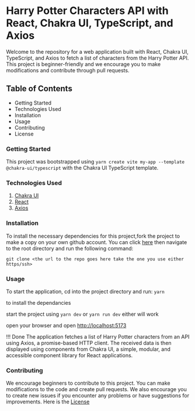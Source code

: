 # Harry Potter Characters API with React, Chakra UI, TypeScript, and Axios

Welcome to the repository for a web application built with React, Chakra UI, TypeScript, and Axios to fetch a list of characters from the Harry Potter API. This project is beginner-friendly and we encourage you to make modifications and contribute through pull requests.

## Table of Contents
   - Getting Started
   - Technologies Used
   - Installation
   - Usage
   - Contributing
   - License

### Getting Started
This project was bootstrapped using `yarn create vite my-app --template @chakra-ui/typescript` with the Chakra UI TypeScript template.

### Technologies Used 
1. [Chakra UI](https://chakra-ui.com/)
2. [React](https://react.dev/)
3. [Axios](https://axios-http.com/docs/intro)

### Installation
To install the necessary dependencies for this project,fork the project to make a copy on your own github account. You can click [here](https://github.com/bonface221/harryporter/fork) then  navigate to the root directory and run the following command:

`git clone <the url to the repo goes here take the one you use either https/ssh>`

### Usage
To start the application, cd into the project directory and run:
`yarn` 

to install the dependancies

start the project using 
`yarn dev` or `yarn run dev` either will work

open your browser and open [http://localhost:5173](http://localhost:5173)

!!! Done
The application fetches a list of Harry Potter characters from an API using Axios, a promise-based HTTP client. The received data is then displayed using components from Chakra UI, a simple, modular, and accessible component library for React applications.

### Contributing
We encourage beginners to contribute to this project. You can make modifications to the code and create pull requests. We also encourage you to create new issues if you encounter any problems or have suggestions for improvements.
Here is the [License](https://github.com/bonface221/harryporter/blob/master/LICENSE)
